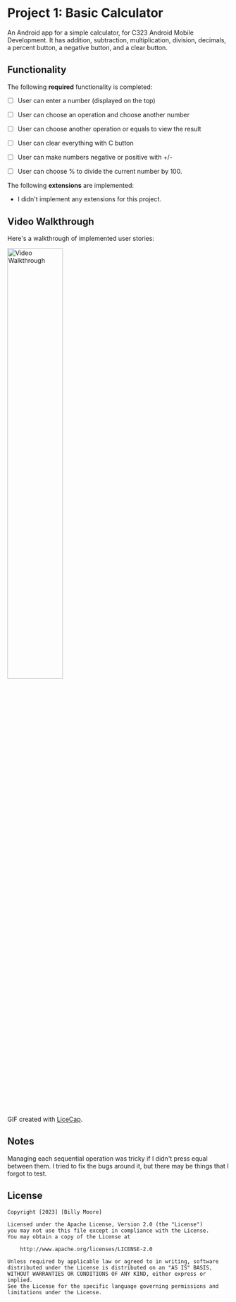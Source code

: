 # Project 1: Basic Calculator

An Android app for a simple calculator, for C323 Android Mobile Development.
It has addition, subtraction, multiplication, division, decimals, a percent button, a negative button, and a clear button.

## Functionality 

The following **required** functionality is completed:

* [ ] User can enter a number (displayed on the top)
* [ ] User can choose an operation and choose another number
* [ ] User can choose another operation or equals to view the result
* [ ] User can clear everything with C button
* [ ] User can make numbers negative or positive with +/-
* [ ] User can choose % to divide the current number by 100.


The following **extensions** are implemented:

* I didn't implement any extensions for this project.

## Video Walkthrough

Here's a walkthrough of implemented user stories:

<img src='walkthrough.gif' title='Video Walkthrough' width='50%' alt='Video Walkthrough' />

GIF created with [LiceCap](http://www.cockos.com/licecap/).

## Notes

Managing each sequential operation was tricky if I didn't press equal between them. I tried to fix the bugs around it, but there may be things that I forgot to test.

## License

    Copyright [2023] [Billy Moore]

    Licensed under the Apache License, Version 2.0 (the "License")
    you may not use this file except in compliance with the License.
    You may obtain a copy of the License at

        http://www.apache.org/licenses/LICENSE-2.0

    Unless required by applicable law or agreed to in writing, software
    distributed under the License is distributed on an "AS IS" BASIS,
    WITHOUT WARRANTIES OR CONDITIONS OF ANY KIND, either express or implied.
    See the License for the specific language governing permissions and
    limitations under the License.

